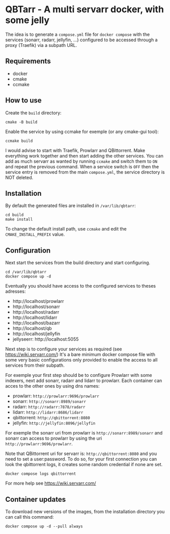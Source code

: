# QBTarr - A multi servarr docker, with some jelly

The idea is to generate a `compose.yml` file for `docker compose` with the services (sonarr, radarr, jellyfin, ...) configured to be accessed through a proxy (Traefik) via a subpath URL.

## Requirements

- docker
- cmake
- ccmake

## How to use

Create the `build` directory:
```
cmake -B build
```

Enable the service by using ccmake for exemple (or any cmake-gui tool):
```
ccmake build
```

I would advise to start with Traefik, Prowlarr and QBittorrent. Make everything work together and then start adding the other services.
You can add as much servarr as wanted by running `ccmake` and switch them to `ON` and repeat the previous command.
When a service switch is `OFF` then the service entry is removed from the main `compose.yml`, the service directory is NOT deleted.

## Installation

By default the generated files are installed in `/var/lib/qbtarr`:
```
cd build
make install
```

To change the default install path, use `ccmake` and edit the `CMAKE_INSTALL_PREFIX` value.

## Configuration

Next start the services from the build directory and start configuring.
```
cd /var/lib/qbtarr
docker compose up -d
```

Eventually you should have access to the configured services to theses adresses:

- http://localhost/prowlarr
- http://localhost/sonarr
- http://localhost/radarr
- http://localhost/lidarr
- http://localhost/bazarr
- http://localhost/qb
- http://localhost/jellyfin
- jellyseerr: http://localhost:5055

Next step is to configure your services as required (see https://wiki.servarr.com/)
It's a bare minimum docker compose file with some very basic configurations only provided to enable the access to all services from their subpath.

For exemple your first step should be to configure Prowlarr with some indexers, next add sonarr, radarr and lidarr to prowlarr.
Each container can acces to the other ones by using dns names:

- prowlarr: `http://prowlarr:9696/prowlarr`
- sonarr: `http://sonarr:8989/sonarr`
- radarr: `http://radarr:7878/radarr`
- lidarr: `http://lidarr:8686/lidarr`
- qbittorrent: `http://qbittorrent:8080`
- jellyfin: `http://jellyfin:8096/jellyfin`

For exemple the sonarr uri from prowlarr is `http://sonarr:8989/sonarr` and sonarr can access to prowlarr by using the uri `http://prowlarr:9696/prowlarr`.


Note that QBittorrent uri for servarr is: `http://qbittorrent:8080` and you need to set a user:password. 
To do so, for your first connection you can look the qbittorrent logs, it creates some random credential if none are set.
```
docker compose logs qbittorrent
```

For more help see https://wiki.servarr.com/

## Container updates

To download new versions of the images, from the installation directory you can call this command:
```
docker compose up -d --pull always
```
